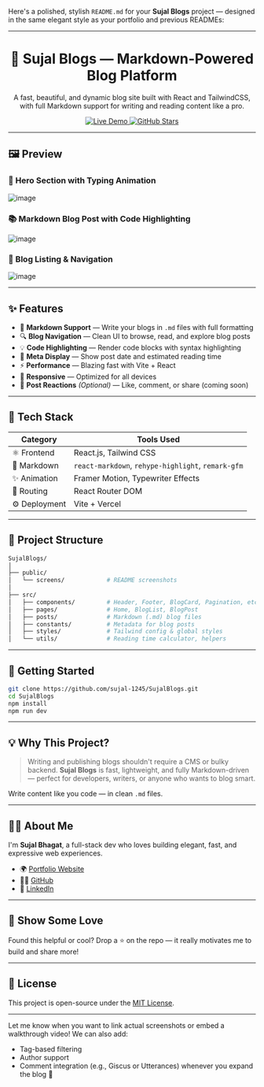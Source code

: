 Here's a polished, stylish `README.md` for your **Sujal Blogs** project — designed in the same elegant style as your portfolio and previous READMEs:

---

<!-- Banner -->

<h1 align="center">📝 Sujal Blogs — Markdown-Powered Blog Platform</h1>
<p align="center">
  A fast, beautiful, and dynamic blog site built with React and TailwindCSS, with full Markdown support for writing and reading content like a pro.
</p>

<p align="center">
  <a href="https://sujalblogs.vercel.app" target="_blank">
    <img src="https://img.shields.io/badge/Live-Demo-00b894?style=for-the-badge&logo=vercel&logoColor=white" alt="Live Demo" />
  </a>
  <a href="https://github.com/sujal-1245/SujalBlogs" target="_blank">
    <img src="https://img.shields.io/github/stars/sujal-1245/SujalBlogs?style=for-the-badge&logo=github" alt="GitHub Stars" />
  </a>
</p>

---

## 🖼️ Preview

### 🚀 Hero Section with Typing Animation

![image](https://github.com/user-attachments/assets/a18f7414-311c-4495-be50-9e83bd9be151)


### 📚 Markdown Blog Post with Code Highlighting

![image](https://github.com/user-attachments/assets/7169f450-4b6e-41e6-a423-768fb54c2dba)


### 🧭 Blog Listing & Navigation

![image](https://github.com/user-attachments/assets/6d30c3fc-aa0a-4b7f-835d-67806c58f557)


---

## ✨ Features

* 📝 **Markdown Support** — Write your blogs in `.md` files with full formatting
* 🔍 **Blog Navigation** — Clean UI to browse, read, and explore blog posts
* 💡 **Code Highlighting** — Render code blocks with syntax highlighting
* 📅 **Meta Display** — Show post date and estimated reading time
* ⚡ **Performance** — Blazing fast with Vite + React
* 📱 **Responsive** — Optimized for all devices
* 💬 **Post Reactions** *(Optional)* — Like, comment, or share (coming soon)

---

## 🧱 Tech Stack

| Category      | Tools Used                                         |
| ------------- | -------------------------------------------------- |
| ⚛️ Frontend   | React.js, Tailwind CSS                             |
| 🧠 Markdown   | `react-markdown`, `rehype-highlight`, `remark-gfm` |
| ✨ Animation   | Framer Motion, Typewriter Effects                  |
| 🧭 Routing    | React Router DOM                                   |
| ⚙️ Deployment | Vite + Vercel                                      |

---

## 📁 Project Structure

```bash
SujalBlogs/
│
├── public/
│   └── screens/            # README screenshots
│
├── src/
│   ├── components/         # Header, Footer, BlogCard, Pagination, etc.
│   ├── pages/              # Home, BlogList, BlogPost
│   ├── posts/              # Markdown (.md) blog files
│   ├── constants/          # Metadata for blog posts
│   ├── styles/             # Tailwind config & global styles
│   └── utils/              # Reading time calculator, helpers
```

---

## 🚀 Getting Started

```bash
git clone https://github.com/sujal-1245/SujalBlogs.git
cd SujalBlogs
npm install
npm run dev
```

---

## 💡 Why This Project?

> Writing and publishing blogs shouldn't require a CMS or bulky backend.
> **Sujal Blogs** is fast, lightweight, and fully Markdown-driven — perfect for developers, writers, or anyone who wants to blog smart.

Write content like you code — in clean `.md` files.

---

## 🙋‍♂️ About Me

I'm **Sujal Bhagat**, a full-stack dev who loves building elegant, fast, and expressive web experiences.

* 🌍 [Portfolio Website](https://sujal-bhagat.vercel.app)
* 🧑‍💻 [GitHub](https://github.com/sujal-1245)
* 💼 [LinkedIn](https://linkedin.com/in/sujal-bhagat-sdb1245)

---

## 🫶 Show Some Love

Found this helpful or cool? Drop a ⭐️ on the repo — it really motivates me to build and share more!

---

## 📜 License

This project is open-source under the [MIT License](LICENSE).

---

Let me know when you want to link actual screenshots or embed a walkthrough video! We can also add:

* Tag-based filtering
* Author support
* Comment integration (e.g., Giscus or Utterances)
  whenever you expand the blog 🚀

